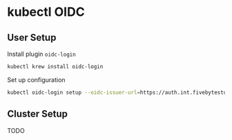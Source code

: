 # kubectl OIDC

## User Setup

Install plugin `oidc-login`

```sh
kubectl krew install oidc-login
```

Set up configuration

```sh
kubectl oidc-login setup --oidc-issuer-url=https://auth.int.fivebytestudios.com --oidc-client-id=kubectl
```

## Cluster Setup

TODO
